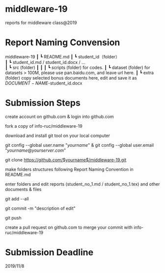 # middleware-19
reports for middleware class@2019


# Report Naming Convension
middleware-19
  ┃
  ┗ README.md
  ┃
  ┗ student_id（folder）  
      ┃
      ┗ student_id.md / student_id.docx / ...  
      ┃
      ┗ src (folder)
      ┃  ┃
      ┃  ┗ scripts (folder) for codes.
      ┃  ┗ dataset (folder) for datasets > 100M, please use pan.baidu.com, and leave url here.
      ┃
      ┗ extra (folder) copy selected bonus documents here, edit and save it as $DOCUMENT-NAME$-student_id.docx
# Submission Steps
create account on github.com & login into github.com

fork a copy of info-ruc/middleware-19

download and install git tool on your local computer

git config --global user.name "$yourname$" & git config --global user.email "$yourname@yourserver.com$"

git clone https://github.com/$yourname$/middleware-19.git

make folders structures following Report Naming Convention in README.md

enter folders and edit reports (student_no_1.md / student_no_1.tex) and other documents & files

git add --all

git commit -m "description of edit"

git push

create a pull request on github.com to merge your commit with info-ruc/middleware-19

# Submission Deadline
2019/11/8

